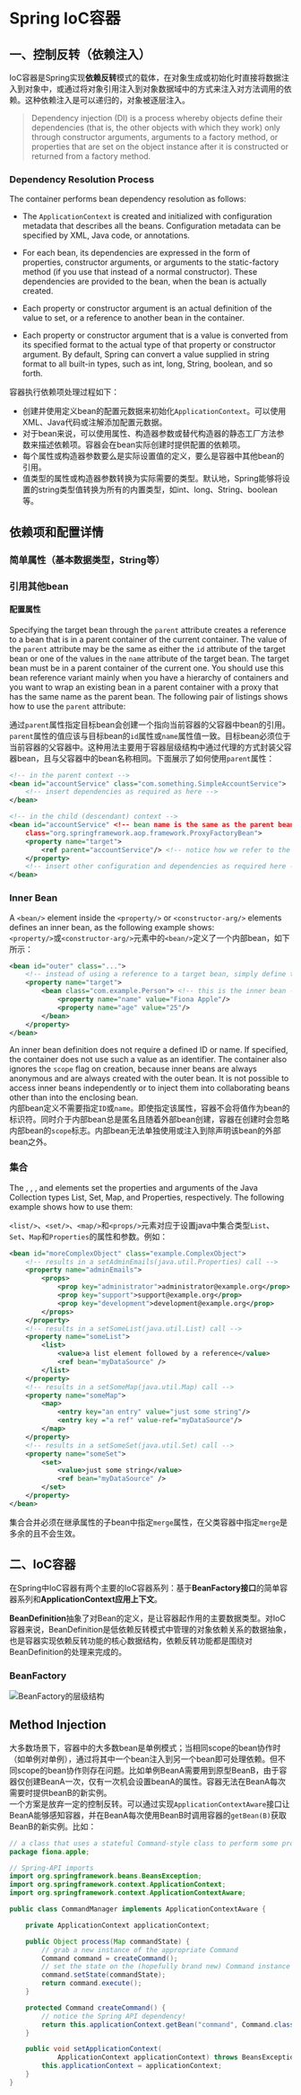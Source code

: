 # Spring IoC容器

## 一、控制反转（依赖注入）
IoC容器是Spring实现**依赖反转**模式的载体，在对象生成或初始化时直接将数据注入到对象中，或通过将对象引用注入到对象数据域中的方式来注入对方法调用的依赖。这种依赖注入是可以递归的，对象被逐层注入。  
> Dependency injection (DI) is a process whereby objects define their dependencies (that is, the other objects with which they work) only through constructor arguments, arguments to a factory method, or properties that are set on the object instance after it is constructed or returned from a factory method. 


### Dependency Resolution Process
The container performs bean dependency resolution as follows:

+ The `ApplicationContext` is created and initialized with configuration metadata that describes all the beans. Configuration metadata can be specified by XML, Java code, or annotations.

+ For each bean, its dependencies are expressed in the form of properties, constructor arguments, or arguments to the static-factory method (if you use that instead of a normal constructor). These dependencies are provided to the bean, when the bean is actually created.

+ Each property or constructor argument is an actual definition of the value to set, or a reference to another bean in the container.

+ Each property or constructor argument that is a value is converted from its specified format to the actual type of that property or constructor argument. By default, Spring can convert a value supplied in string format to all built-in types, such as int, long, String, boolean, and so forth.

容器执行依赖项处理过程如下：  
+ 创建并使用定义bean的配置元数据来初始化`ApplicationContext`。可以使用XML、Java代码或注解添加配置元数据。  
+ 对于bean来说，可以使用属性、构造器参数或替代构造器的静态工厂方法参数来描述依赖项。容器会在bean实际创建时提供配置的依赖项。  
+ 每个属性或构造器参数要么是实际设置值的定义，要么是容器中其他bean的引用。  
+ 值类型的属性或构造器参数转换为实际需要的类型。默认地，Spring能够将设置的string类型值转换为所有的内置类型，如int、long、String、boolean等。  

## 依赖项和配置详情

### 简单属性（基本数据类型，String等）
### 引用其他bean
#### 配置属性
Specifying the target bean through the `parent` attribute creates a reference to a bean that is in a parent container of the current container. The value of the `parent` attribute may be the same as either the `id` attribute of the target bean or one of the values in the `name` attribute of the target bean. The target bean must be in a parent container of the current one. You should use this bean reference variant mainly when you have a hierarchy of containers and you want to wrap an existing bean in a parent container with a proxy that has the same name as the parent bean. The following pair of listings shows how to use the `parent` attribute:

通过`parent`属性指定目标bean会创建一个指向当前容器的父容器中bean的引用。`parent`属性的值应该与目标bean的`id`属性或`name`属性值一致。目标bean必须位于当前容器的父容器中。这种用法主要用于容器层级结构中通过代理的方式封装父容器bean，且与父容器中的bean名称相同。下面展示了如何使用`parent`属性：

```xml
<!-- in the parent context -->
<bean id="accountService" class="com.something.SimpleAccountService">
    <!-- insert dependencies as required as here -->
</bean>
```

```xml
<!-- in the child (descendant) context -->
<bean id="accountService" <!-- bean name is the same as the parent bean -->
    class="org.springframework.aop.framework.ProxyFactoryBean">
    <property name="target">
        <ref parent="accountService"/> <!-- notice how we refer to the parent bean -->
    </property>
    <!-- insert other configuration and dependencies as required here -->
</bean>
```

### Inner Bean
A `<bean/>` element inside the `<property/>` or `<constructor-arg/>` elements defines an inner bean, as the following example shows:  
`<property/>`或`<constructor-arg/>`元素中的`<bean/>`定义了一个内部bean，如下所示：  

```xml
<bean id="outer" class="...">
    <!-- instead of using a reference to a target bean, simply define the target bean inline -->
    <property name="target">
        <bean class="com.example.Person"> <!-- this is the inner bean -->
            <property name="name" value="Fiona Apple"/>
            <property name="age" value="25"/>
        </bean>
    </property>
</bean>
```
An inner bean definition does not require a defined ID or name. If specified, the container does not use such a value as an identifier. The container also ignores the `scope` flag on creation, because inner beans are always anonymous and are always created with the outer bean. It is not possible to access inner beans independently or to inject them into collaborating beans other than into the enclosing bean.   
内部bean定义不需要指定`ID`或`name`。即使指定该属性，容器不会将值作为bean的标识符。同时介于内部bean总是匿名且随着外部bean创建，容器在创建时会忽略内部bean的`scope`标志。内部bean无法单独使用或注入到除声明该bean的外部bean之外。

### 集合
The <list/>, <set/>, <map/>, and <props/> elements set the properties and arguments of the Java Collection types List, Set, Map, and Properties, respectively. The following example shows how to use them:  

`<list/>`、`<set/>`、`<map/>`和`<props/>`元素对应于设置java中集合类型`List`、`Set`、`Map`和`Properties`的属性和参数。例如： 

```xml
<bean id="moreComplexObject" class="example.ComplexObject">
    <!-- results in a setAdminEmails(java.util.Properties) call -->
    <property name="adminEmails">
        <props>
            <prop key="administrator">administrator@example.org</prop>
            <prop key="support">support@example.org</prop>
            <prop key="development">development@example.org</prop>
        </props>
    </property>
    <!-- results in a setSomeList(java.util.List) call -->
    <property name="someList">
        <list>
            <value>a list element followed by a reference</value>
            <ref bean="myDataSource" />
        </list>
    </property>
    <!-- results in a setSomeMap(java.util.Map) call -->
    <property name="someMap">
        <map>
            <entry key="an entry" value="just some string"/>
            <entry key ="a ref" value-ref="myDataSource"/>
        </map>
    </property>
    <!-- results in a setSomeSet(java.util.Set) call -->
    <property name="someSet">
        <set>
            <value>just some string</value>
            <ref bean="myDataSource" />
        </set>
    </property>
</bean>
```
集合合并必须在继承属性的子bean中指定`merge`属性，在父类容器中指定`merge`是多余的且不会生效。  

## 二、IoC容器
在Spring中IoC容器有两个主要的IoC容器系列：基于**BeanFactory接口**的简单容器系列和**ApplicationContext应用上下文**。  

**BeanDefinition**抽象了对Bean的定义，是让容器起作用的主要数据类型。对IoC容器来说，BeanDefinition是低依赖反转模式中管理的对象依赖关系的数据抽象，也是容器实现依赖反转功能的核心数据结构，依赖反转功能都是围绕对BeanDefinition的处理来完成的。  

### BeanFactory

![BeanFactory的层级结构](img/BeanFactoryHierarchy.JPG)

## Method Injection
大多数场景下，容器中的大多数bean是单例模式；当相同scope的bean协作时（如单例对单例），通过将其中一个bean注入到另一个bean即可处理依赖。但不同scope的bean协作则存在问题。比如单例BeanA需要用到原型BeanB，由于容器仅创建BeanA一次，仅有一次机会设置beanA的属性。容器无法在BeanA每次需要时提供beanB的新实例。  
一个方案是放弃一定的控制反转。可以通过实现`ApplicationContextAware`接口让BeanA能够感知容器，并在BeanA每次使用BeanB时调用容器的`getBean(B)`获取BeanB的新实例。比如：  
```java
// a class that uses a stateful Command-style class to perform some processing
package fiona.apple;

// Spring-API imports
import org.springframework.beans.BeansException;
import org.springframework.context.ApplicationContext;
import org.springframework.context.ApplicationContextAware;

public class CommandManager implements ApplicationContextAware {

    private ApplicationContext applicationContext;

    public Object process(Map commandState) {
        // grab a new instance of the appropriate Command
        Command command = createCommand();
        // set the state on the (hopefully brand new) Command instance
        command.setState(commandState);
        return command.execute();
    }

    protected Command createCommand() {
        // notice the Spring API dependency!
        return this.applicationContext.getBean("command", Command.class);
    }

    public void setApplicationContext(
            ApplicationContext applicationContext) throws BeansException {
        this.applicationContext = applicationContext;
    }
}
```













